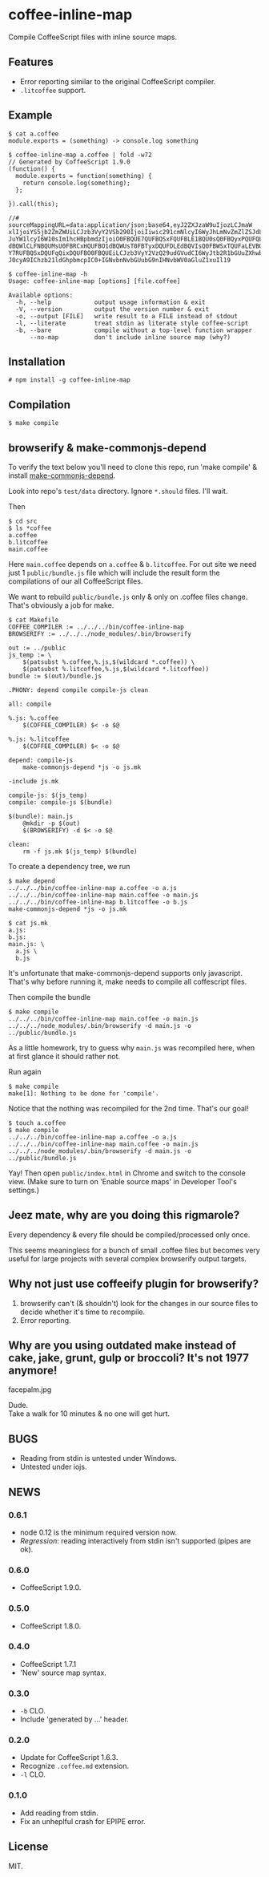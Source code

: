 # coffee-inline-map

Compile CoffeeScript files with inline source maps.

## Features

* Error reporting similar to the original CoffeeScript compiler.
* `.litcoffee` support.

## Example

```
$ cat a.coffee
module.exports = (something) -> console.log something

$ coffee-inline-map a.coffee | fold -w72
// Generated by CoffeeScript 1.9.0
(function() {
  module.exports = function(something) {
    return console.log(something);
  };

}).call(this);

//# sourceMappingURL=data:application/json;base64,eyJ2ZXJzaW9uIjozLCJmaW
xlIjoiYS5jb2ZmZWUiLCJzb3VyY2VSb290IjoiIiwic291cmNlcyI6WyJhLmNvZmZlZSJdLC
JuYW1lcyI6W10sIm1hcHBpbmdzIjoiO0FBQUE7QUFBQSxFQUFBLE1BQU0sQ0FBQyxPQUFQLE
dBQWlCLFNBQUMsU0FBRCxHQUFBO1dBQWUsT0FBTyxDQUFDLEdBQVIsQ0FBWSxTQUFaLEVBQW
Y7RUFBQSxDQUFqQixDQUFBO0FBQUEiLCJzb3VyY2VzQ29udGVudCI6WyJtb2R1bGUuZXhwb3
J0cyA9IChzb21ldGhpbmcpIC0+IGNvbnNvbGUubG9nIHNvbWV0aGluZ1xuIl19

$ coffee-inline-map -h
Usage: coffee-inline-map [options] [file.coffee]

Available options:
  -h, --help            output usage information & exit
  -V, --version         output the version number & exit
  -o, --output [FILE]   write result to a FILE instead of stdout
  -l, --literate        treat stdin as literate style coffee-script
  -b, --bare            compile without a top-level function wrapper
      --no-map          don't include inline source map (why?)

```

## Installation

    # npm install -g coffee-inline-map

## Compilation

    $ make compile

## browserify & make-commonjs-depend

To verify the text below you'll need to clone this repo, run 'make
compile' & install
[make-commonjs-depend](https://github.com/gromnitsky/make-commonjs-depend).

Look into repo's `test/data` directory. Ignore `*.should` files. I'll wait.

Then

```
$ cd src
$ ls *coffee
a.coffee
b.litcoffee
main.coffee

```

Here `main.coffee` depends on `a.coffee` & `b.litcoffee`. For out site
we need just 1 `public/bundle.js` file which will include the result form the
compilations of our all CoffeeScript files.

We want to rebuild `public/bundle.js` only & only on .coffee files
change. That's obviously a job for make.

```
$ cat Makefile
COFFEE_COMPILER := ../../../bin/coffee-inline-map
BROWSERIFY := ../../../node_modules/.bin/browserify

out := ../public
js_temp := \
	$(patsubst %.coffee,%.js,$(wildcard *.coffee)) \
	$(patsubst %.litcoffee,%.js,$(wildcard *.litcoffee))
bundle := $(out)/bundle.js

.PHONY: depend compile compile-js clean

all: compile

%.js: %.coffee
	$(COFFEE_COMPILER) $< -o $@

%.js: %.litcoffee
	$(COFFEE_COMPILER) $< -o $@

depend: compile-js
	make-commonjs-depend *js -o js.mk

-include js.mk

compile-js: $(js_temp)
compile: compile-js $(bundle)

$(bundle): main.js
	@mkdir -p $(out)
	$(BROWSERIFY) -d $< -o $@

clean:
	rm -f js.mk $(js_temp) $(bundle)

```

To create a dependency tree, we run

```
$ make depend
../../../bin/coffee-inline-map a.coffee -o a.js
../../../bin/coffee-inline-map main.coffee -o main.js
../../../bin/coffee-inline-map b.litcoffee -o b.js
make-commonjs-depend *js -o js.mk

```

```
$ cat js.mk
a.js:
b.js:
main.js: \
  a.js \
  b.js

```

It's unfortunate that make-commonjs-depend supports only
javascript. That's why before running it, make needs to compile all
coffescript files.

Then compile the bundle

```
$ make compile
../../../bin/coffee-inline-map main.coffee -o main.js
../../../node_modules/.bin/browserify -d main.js -o ../public/bundle.js

```

As a little homework, try to guess why `main.js` was recompiled here,
when at first glance it should rather not.

Run again

```
$ make compile
make[1]: Nothing to be done for 'compile'.

```

Notice that the nothing was recompiled for the 2nd time. That's our goal!

```
$ touch a.coffee
$ make compile
../../../bin/coffee-inline-map a.coffee -o a.js
../../../bin/coffee-inline-map main.coffee -o main.js
../../../node_modules/.bin/browserify -d main.js -o ../public/bundle.js

```

Yay! Then open `public/index.html` in Chrome and switch to the console
view. (Make sure to turn on 'Enable source maps' in Developer Tool's
settings.)

## Jeez mate, why are you doing this rigmarole?

Every dependency & every file should be compiled/processed only once.

This seems meaningless for a bunch of small .coffee files but becomes
very useful for large projects with several complex browserify output
targets.

## Why not just use coffeeify plugin for browserify?

1. browserify can't (& shouldn't) look for the changes in our source
   files to decide whether it's time to recompile.
2. Error reporting.

## Why are you using outdated make instead of cake, jake, grunt, gulp or broccoli? It's not 1977 anymore!

facepalm.jpg

Dude. <br/>
Take a walk for 10 minutes & no one will get hurt.

## BUGS

* Reading from stdin is untested under Windows.
* Untested under iojs.

## NEWS

### 0.6.1

* node 0.12 is the minimum required version now.
* _Regression_: reading interactively from stdin isn't supported (pipes
  are ok).

### 0.6.0

* CoffeeScript 1.9.0.

### 0.5.0

* CoffeeScript 1.8.0.

### 0.4.0

* CoffeeScript 1.7.1
* 'New' source map syntax.

### 0.3.0

* `-b` CLO.
* Include 'generated by ...' header.

### 0.2.0

* Update for CoffeeScript 1.6.3.
* Recognize `.coffee.md` extension.
* `-l` CLO.

### 0.1.0

* Add reading from stdin.
* Fix an unheplful crash for EPIPE error.

## License

MIT.
